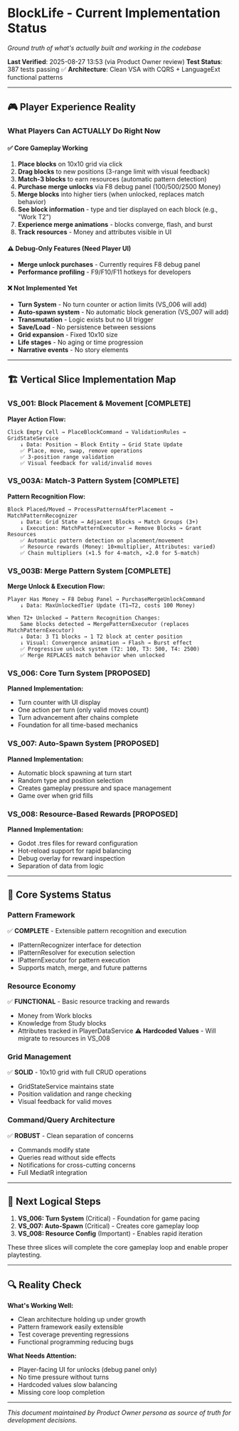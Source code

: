 # BlockLife - Current Implementation Status

*Ground truth of what's actually built and working in the codebase*

**Last Verified**: 2025-08-27 13:53 (via Product Owner review)
**Test Status**: 387 tests passing ✅
**Architecture**: Clean VSA with CQRS + LanguageExt functional patterns

---

## 🎮 Player Experience Reality

### What Players Can ACTUALLY Do Right Now

#### ✅ Core Gameplay Working
1. **Place blocks** on 10x10 grid via click
2. **Drag blocks** to new positions (3-range limit with visual feedback)
3. **Match-3 blocks** to earn resources (automatic pattern detection)
4. **Purchase merge unlocks** via F8 debug panel (100/500/2500 Money)
5. **Merge blocks** into higher tiers (when unlocked, replaces match behavior)
6. **See block information** - type and tier displayed on each block (e.g., "Work T2")
7. **Experience merge animations** - blocks converge, flash, and burst
8. **Track resources** - Money and attributes visible in UI

#### ⚠️ Debug-Only Features (Need Player UI)
- **Merge unlock purchases** - Currently requires F8 debug panel
- **Performance profiling** - F9/F10/F11 hotkeys for developers

#### ❌ Not Implemented Yet
- **Turn System** - No turn counter or action limits (VS_006 will add)
- **Auto-spawn system** - No automatic block generation (VS_007 will add)
- **Transmutation** - Logic exists but no UI trigger
- **Save/Load** - No persistence between sessions
- **Grid expansion** - Fixed 10x10 size
- **Life stages** - No aging or time progression
- **Narrative events** - No story elements

---

## 🏗️ Vertical Slice Implementation Map

### VS_001: Block Placement & Movement [COMPLETE]
**Player Action Flow:**
```
Click Empty Cell → PlaceBlockCommand → ValidationRules → GridStateService
    ↓ Data: Position → Block Entity → Grid State Update
    ✅ Place, move, swap, remove operations
    ✅ 3-position range validation
    ✅ Visual feedback for valid/invalid moves
```

### VS_003A: Match-3 Pattern System [COMPLETE]
**Pattern Recognition Flow:**
```
Block Placed/Moved → ProcessPatternsAfterPlacement → MatchPatternRecognizer
    ↓ Data: Grid State → Adjacent Blocks → Match Groups (3+)
    ↓ Execution: MatchPatternExecutor → Remove Blocks → Grant Resources
    ✅ Automatic pattern detection on placement/movement
    ✅ Resource rewards (Money: 10×multiplier, Attributes: varied)
    ✅ Chain multipliers (×1.5 for 4-match, ×2.0 for 5-match)
```

### VS_003B: Merge Pattern System [COMPLETE]
**Merge Unlock & Execution Flow:**
```
Player Has Money → F8 Debug Panel → PurchaseMergeUnlockCommand
    ↓ Data: MaxUnlockedTier Update (T1→T2, costs 100 Money)
    
When T2+ Unlocked → Pattern Recognition Changes:
    Same blocks detected → MergePatternExecutor (replaces MatchPatternExecutor)
    ↓ Data: 3 T1 blocks → 1 T2 block at center position
    ↓ Visual: Convergence animation → Flash → Burst effect
    ✅ Progressive unlock system (T2: 100, T3: 500, T4: 2500)
    ✅ Merge REPLACES match behavior when unlocked
```

### VS_006: Core Turn System [PROPOSED]
**Planned Implementation:**
- Turn counter with UI display
- One action per turn (only valid moves count)
- Turn advancement after chains complete
- Foundation for all time-based mechanics

### VS_007: Auto-Spawn System [PROPOSED]
**Planned Implementation:**
- Automatic block spawning at turn start
- Random type and position selection
- Creates gameplay pressure and space management
- Game over when grid fills

### VS_008: Resource-Based Rewards [PROPOSED]
**Planned Implementation:**
- Godot .tres files for reward configuration
- Hot-reload support for rapid balancing
- Debug overlay for reward inspection
- Separation of data from logic

---

## 🔌 Core Systems Status

### Pattern Framework
✅ **COMPLETE** - Extensible pattern recognition and execution
- IPatternRecognizer interface for detection
- IPatternResolver for execution selection
- IPatternExecutor for pattern execution
- Supports match, merge, and future patterns

### Resource Economy
✅ **FUNCTIONAL** - Basic resource tracking and rewards
- Money from Work blocks
- Knowledge from Study blocks
- Attributes tracked in PlayerDataService
⚠️ **Hardcoded Values** - Will migrate to resources in VS_008

### Grid Management
✅ **SOLID** - 10x10 grid with full CRUD operations
- GridStateService maintains state
- Position validation and range checking
- Visual feedback for valid moves

### Command/Query Architecture
✅ **ROBUST** - Clean separation of concerns
- Commands modify state
- Queries read without side effects
- Notifications for cross-cutting concerns
- Full MediatR integration

---

## 🎯 Next Logical Steps

1. **VS_006: Turn System** (Critical) - Foundation for game pacing
2. **VS_007: Auto-Spawn** (Critical) - Creates core gameplay loop
3. **VS_008: Resource Config** (Important) - Enables rapid iteration

These three slices will complete the core gameplay loop and enable proper playtesting.

---

## 🔍 Reality Check

**What's Working Well:**
- Clean architecture holding up under growth
- Pattern framework easily extensible
- Test coverage preventing regressions
- Functional programming reducing bugs

**What Needs Attention:**
- Player-facing UI for unlocks (debug panel only)
- No time pressure without turns
- Hardcoded values slow balancing
- Missing core loop completion

---

*This document maintained by Product Owner persona as source of truth for development decisions.*